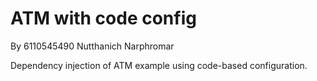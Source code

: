 # ATM with code config

By 6110545490 Nutthanich Narphromar

Dependency injection of ATM example using code-based configuration.